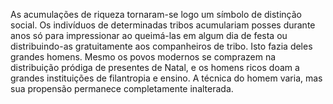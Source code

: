 ﻿As acumulações de riqueza tornaram-se logo um símbolo de distinção social. Os indivíduos de determinadas tribos acumulariam posses durante anos só para impressionar ao queimá-las em algum dia de festa ou distribuindo-as gratuitamente aos companheiros de tribo. Isto fazia deles grandes homens. Mesmo os povos modernos se comprazem na distribuição pródiga de presentes de Natal, e os homens ricos doam a grandes instituições de filantropia e ensino. A técnica do homem varia, mas sua propensão permanece completamente inalterada.